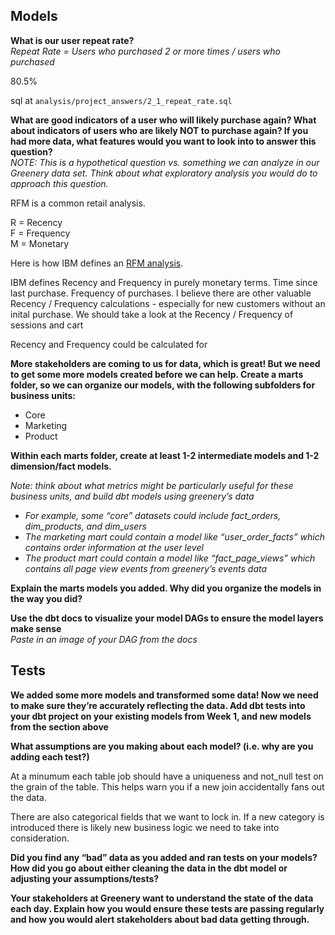 ## Models

**What is our user repeat rate?**  
*Repeat Rate = Users who purchased 2 or more times / users who purchased*

80.5%

sql at `analysis/project_answers/2_1_repeat_rate.sql`

**What are good indicators of a user who will likely purchase again? What about indicators of users who are likely NOT to purchase again? If you had more data, what features would you want to look into to answer this question?**  
*NOTE: This is a hypothetical question vs. something we can analyze in our Greenery data set. Think about what exploratory analysis you would do to approach this question.*

RFM is a common retail analysis.

R = Recency  
F = Frequency  
M = Monetary  

Here is how IBM defines an [RFM analysis](https://www.ibm.com/docs/en/spss-statistics/SaaS?topic=marketing-rfm-analysis).

IBM defines Recency and Frequency in purely monetary terms. Time since last purchase. Frequency of purchases. I believe there are other valuable Recency / Frequency calculations - especially for new customers without an inital purchase. We should take a look at the Recency / Frequency of sessions and cart 

Recency and Frequency could be calculated for 

**More stakeholders are coming to us for data, which is great! But we need to get some more models created before we can help. Create a marts folder, so we can organize our models, with the following subfolders for business units:**

* Core
* Marketing
* Product

**Within each marts folder, create at least 1-2 intermediate models and 1-2 dimension/fact models.**  

*Note: think about what metrics might be particularly useful for these business units, and build dbt models using greenery’s data*

* *For example, some “core” datasets could include fact_orders, dim_products, and dim_users*
* *The marketing mart could contain a model like “user_order_facts” which contains order information at the user level*
* *The product mart could contain a model like “fact_page_views” which contains all page view events from greenery’s events data*

**Explain the marts models you added. Why did you organize the models in the way you did?**

**Use the dbt docs to visualize your model DAGs to ensure the model layers make sense**  
*Paste in an image of your DAG from the docs*

## Tests

**We added some more models and transformed some data! Now we need to make sure they’re accurately reflecting the data. Add dbt tests into your dbt project on your existing models from Week 1, and new models from the section above**

**What assumptions are you making about each model? (i.e. why are you adding each test?)**

At a minumum each table job should have a uniqueness and not_null test on the grain of the table. This helps warn you if a new join accidentally fans out the data.

There are also categorical fields that we want to lock in. If a new category is introduced there is likely new business logic we need to take into consideration.

**Did you find any “bad” data as you added and ran tests on your models? How did you go about either cleaning the data in the dbt model or adjusting your assumptions/tests?**  

**Your stakeholders at Greenery want to understand the state of the data each day. Explain how you would ensure these tests are passing regularly and how you would alert stakeholders about bad data getting through.**